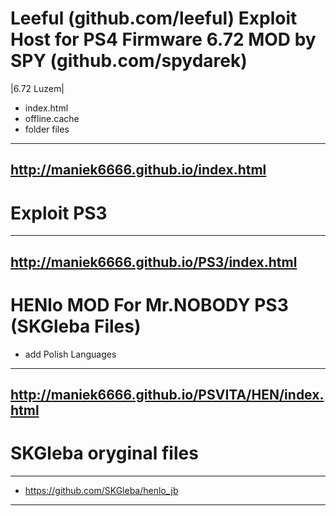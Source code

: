 # Leeful (github.com/leeful) Exploit Host for PS4 Firmware 6.72 MOD by SPY (github.com/spydarek)
|6.72 Luzem|
- index.html
- offline.cache
- folder files

---
http://maniek6666.github.io/index.html
---


# Exploit PS3

---
http://maniek6666.github.io/PS3/index.html
---

# HENlo MOD For Mr.NOBODY PS3 (SKGleba Files)
- add Polish Languages
---
http://maniek6666.github.io/PSVITA/HEN/index.html
---

# SKGleba oryginal files

---
- https://github.com/SKGleba/henlo_jb
---
